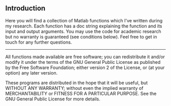 ## Introduction

Here you will find a collection of Matlab functions which I've written during my research. Each function has a doc string explaining the function and its input and output arguments. You may use the code for academic research but no warranty is guaranteed (see conditions below). Feel free to get in touch for any further questions.


---
All functions made available are free software; you can redistribute it and/or modify it under the terms of the GNU General Public License as published by the Free Software Foundation; either version 2 of the License, or (at your option) any later version.

These programs are distributed in the hope that it will be useful, but WITHOUT ANY WARRANTY; without even the implied warranty of MERCHANTABILITY or FITNESS FOR A PARTICULAR PURPOSE. See the GNU General Public License for more details.
